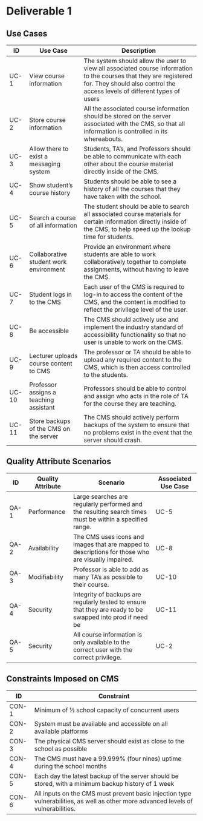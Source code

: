 # Deliverable 1

## Use Cases

ID|Use Case|Description
---|---|---
UC-1|View course information|The system should allow the user to view all associated course information to the courses that they are registered for. They should also control the access levels of different types of users
UC-2|Store course information|All the associated course information should be stored on the server associated with the CMS, so that all information is controlled in its whereabouts.
UC-3|Allow there to exist a messaging system|Students, TA’s, and Professors should be able to communicate with each other about the course material directly inside of the CMS.
UC-4|Show student’s course history|Students should be able to see a history of all the courses that they have taken with the school.
UC-5|Search a course of all information|The student should be able to search all associated course materials for certain information directly inside of the CMS, to help speed up the lookup time for students.
UC-6|Collaborative student work environment|Provide an environment where students are able to work collaboratively together to complete assignments, without having to leave the CMS.
UC-7|Student logs in to the CMS|Each user of the CMS is required to log-in to access the content of the CMS, and the content is modified to reflect the privilege level of the user.
UC-8|Be accessible|The CMS should actively use and implement the industry standard of accessibility functionality so that no user is unable to work on the CMS.
UC-9|Lecturer uploads course content to CMS|The professor or TA should be able to upload any required content to the CMS, which is then access controlled to the students.
UC-10|Professor assigns a teaching assistant|Professors should be able to control and assign who acts in the role of TA for the course they are teaching.
UC-11|Store backups of the CMS on the server|The CMS should actively perform backups of the system to ensure that no problems exist in the event that the server should crash.

## Quality Attribute Scenarios

ID|Quality Attribute|Scenario|Associated Use Case
---|---|---|---
QA-1|Performance|Large searches are regularly performed and the resulting search times must be within a specified range.|UC-5
QA-2|Availability|The CMS uses icons and images that are mapped to descriptions for those who are visually impaired.|UC-8
QA-3|Modifiability|Professor is able to add as many TA’s as possible to their course.|UC-10
QA-4|Security|Integrity of backups are regularly tested to ensure that they are ready to be swapped into prod if need be|UC-11
QA-5|Security|All course information is only available to the correct user with the correct privilege.|UC-2

## Constraints Imposed on CMS

ID|Constraint
---|---
CON-1|Minimum of ½ school capacity of concurrent users
CON-2|System must be available and accessible on all available platforms
CON-3|The physical CMS server should exist as close to the school as possible
CON-4|The CMS must have a 99.999% (four nines) uptime during the school months
CON-5|Each day the latest backup of the server should be stored, with a minimum backup history of 1 week
CON-6|All inputs on the CMS must prevent basic injection type vulnerabilities, as well as other more advanced levels of vulnerabilities.